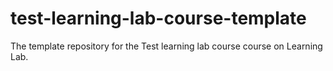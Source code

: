 # test-learning-lab-course-template
The template repository for the Test learning lab course course on Learning Lab.
